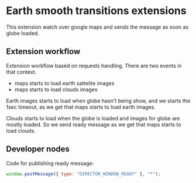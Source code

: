 # Earth smooth transitions extensions

This extension watch over google maps and sends
the message as soon as globe loaded.

## Extension workflow

Extension workflow based on requests handling.
There are two events in that context.

* maps starts to load earth sattelite images
* maps starts to load clouds images

Earth images starts to load when globe hasn't being show,
and we starts the 1sec timeout,
as we get that maps starts to load earth images.

Clouds starts to load when the globe is loaded
and images for globe are mostly loaded.
So we send ready message as we get that maps starts to load clouds.

## Developer nodes

Code for publishing ready message:
```javascript
window.postMessage({ type: "DIRECTOR_WINDOW_READY" }, "*");
```

